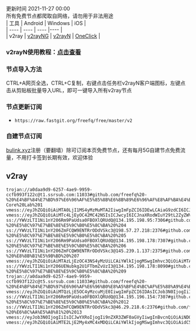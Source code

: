 更新时间 2021-11-27 00:00  
所有免费节点都爬取自网络，请勿用于非法用途  
|  工具  | Android  | Windows  | iOS  |  
|  ----  | ----   | ----  |----  |  
| v2ray  | [v2rayNG](https://github.com/2dust/v2rayNG/releases/download/1.4.12/v2rayNG_1.4.12_arm64-v8a.apk) | [v2rayN](https://github.com/2dust/v2rayN/releases/download/3.27/v2rayN-Core.zip) | [OneClick](https://oneclick.earth/) |  
### v2rayN使用教程：[点击查看](https://github.com/freefq/tutorials)  
### 节点导入方法  
CTRL+A网页全选，CTRL+C复制，右键点击任务栏v2rayN客户端图标，左键点击从剪贴板批量导入URL，即可一键导入所有v2ray节点  
### 节点更新订阅  
- `https://raw.fastgit.org/freefq/free/master/v2`  
### 自建节点订阅  
[bulink.xyz](https://bulink.xyz)注册（要翻墙）除可订阅本页免费节点，还有每月5G自建节点免费流量，不用打卡签到长期有效，欢迎体验  
## v2ray  
```  
trojan://a0daa9d9-6257-4ae9-9959-ccfb993f122c@t1.ssrsub.com:11033#github.com/freefq%20-%20%E4%BF%84%E7%BD%97%E6%96%AF%E5%85%8B%E6%8B%89%E6%96%AF%E8%AF%BA%E4%BA%9A%E5%B0%94%E6%96%AF%E5%85%8BG-Core%20Lab%201  
vmess://eyJhZGQiOiAiMTA0LjI1MS4yMzMuMTA2IiwgImFpZCI6IDEwLCAiaG9zdCI6ICJlbi50Z2NoYW5uZWxzLm9yZy9jaGFubmVsL3ZwbnBvb2wiLCAiaWQiOiAiYTkwNTk3YzEtYmFiMy00MjE3LWFkNmYtMDgzODY3NWM4NjM4IiwgIm5ldCI6ICJ3cyIsICJwYXRoIjogIi9yYXkiLCAicG9ydCI6ICIxMzcyMyIsICJwcyI6ICJnaXRodWIuY29tL2ZyZWVmcSAtIFx1N2Y4ZVx1NTZmZEtJTlBPTkVUXHU2ZDFiXHU2NzQ5XHU3N2Y2R0lBXHU3ZjUxXHU3ZWRjXHU2NTcwXHU2MzZlXHU0ZTJkXHU1ZmMzIDIiLCAiIjogIiIsICJ0bHMiOiAidGxzIiwgInYiOiAiMiJ9  
vmess://eyJhZGQiOiAiMTc4LjEyOC42MC42NSIsICJwcyI6ICJnaXRodWIuY29tL2ZyZWVmcSAtIFx1NjViMFx1NTJhMFx1NTc2MURpZ2l0YWxPY2Vhblx1NjU3MFx1NjM2ZVx1NGUyZFx1NWZjMyAzIiwgInNjeSI6ICJhdXRvIiwgInR5cGUiOiAiIiwgInNuaSI6ICIiLCAicGF0aCI6ICIvc2luZ2Fwb3JlIiwgInBvcnQiOiA4MDgxLCAidiI6IDIsICJob3N0IjogIiIsICJ0bHMiOiAiIiwgImlkIjogIjc3MTdlYzFiLTVlMDMtNDY4MC1hODYwLTgxMGVmMjQ4ZjJmOCIsICJuZXQiOiAid3MiLCAiYWlkIjogMH0=  
ss://YWVzLTI1Ni1nY206Rm9PaUdsa0FBOXlQRUdQ@134.195.198.95:7306#github.com/freefq%20-%20%E5%8C%97%E7%BE%8E%E5%9C%B0%E5%8C%BA%20%204  
ss://YWVzLTI1Ni1nY206ZmFCQW9ENTRrODdVSkc3@198.57.27.218:2376#github.com/freefq%20-%20%E5%8C%97%E7%BE%8E%E5%9C%B0%E5%8C%BA%20%205  
ss://YWVzLTI1Ni1nY206Rm9PaUdsa0FBOXlQRUdQ@134.195.198.178:7307#github.com/freefq%20-%20%E5%8C%97%E7%BE%8E%E5%9C%B0%E5%8C%BA%20%206  
ss://YWVzLTI1Ni1nY206ZmFCQW9ENTRrODdVSkc3@145.239.1.137:2375#github.com/freefq%20-%20%E8%8B%B1%E5%9B%BD%20%207  
vmess://eyJhZGQiOiAiMTAzLjEzOC43NS4yMzUiLCAiYWlkIjogMSwgImhvc3QiOiAiMTAzLjEzOC43NS4yMzUiLCAiaWQiOiAiOGNjYzMwNTItNDk0MS00N2U0LWI4NWYtYTY3ZWE3MWUzZmU2IiwgIm5ldCI6ICJ3cyIsICJwYXRoIjogIi9jbGllbnRhcmVhIiwgInBvcnQiOiAiNDQzIiwgInBzIjogImdpdGh1Yi5jb20vZnJlZWZxIC0gXHU3ZjhlXHU1NmZkXHU1MmEwXHU1MjI5XHU3OThmXHU1YzNjXHU0ZTlhXHU1ZGRlXHU4ZDM5XHU1MjI5XHU4NDk5SHVycmljYW5lIEVsZWN0cmljXHU1MTZjXHU1M2Y4IDgiLCAiIjogIlx1ZDgzY1x1ZGRlZFx1ZDgzY1x1ZGRmMEhLXzM2NyIsICJ0bHMiOiAidGxzIiwgInYiOiAiMiJ9  
ss://YWVzLTI1Ni1nY206UENubkg2U1FTbmZvUzI3@134.195.198.178:8090#github.com/freefq%20-%20%E5%8C%97%E7%BE%8E%E5%9C%B0%E5%8C%BA%20%209  
trojan://a0daa9d9-6257-4ae9-9959-ccfb993f122c@t5.ssrsub.com:11033#github.com/freefq%20-%20%E4%BF%84%E7%BD%97%E6%96%AF%E6%96%B0%E8%A5%BF%E4%BC%AF%E5%88%A9%E4%BA%9A%E5%B7%9E%E6%96%B0%E8%A5%BF%E4%BC%AF%E5%88%A9%E4%BA%9A%2010  
vmess://eyJhZGQiOiAiMTQzLjE5OC4yMzcuMjE0IiwgImFpZCI6IDAsICJob3N0IjogIiIsICJpZCI6ICJkNzNmMDI3Yi05YTM3LTRlNzktZGQyOS0zYTBkMWUxZGExMjgiLCAibmV0IjogIndzIiwgInBhdGgiOiAiLyIsICJwb3J0IjogIjI3NDg5IiwgInBzIjogImdpdGh1Yi5jb20vZnJlZWZxIC0gXHU3ZjhlXHU1NmZkICAxMSIsICIiOiAiXHVkODNjXHVkZGZhXHVkODNjXHVkZGY4VVNfMTQ3OSIsICJ0bHMiOiAibm9uZSIsICJ2IjogIjIifQ==  
ss://YWVzLTI1Ni1nY206Rm9PaUdsa0FBOXlQRUdQ@134.195.196.154:7307#github.com/freefq%20-%20%E5%8C%97%E7%BE%8E%E5%9C%B0%E5%8C%BA%20%2012  
ss://YWVzLTI1Ni1nY206ZmFCQW9ENTRrODdVSkc3@46.29.218.6:2376#github.com/freefq%20-%20%E6%8C%AA%E5%A8%81%20%2013  
vmess://eyJob3N0IjogIiIsICJwYXRoIjogIi9nZXR3ZWF0aGVyIiwgInBvcnQiOiAiNDQzIiwgInRscyI6ICJ0bHMiLCAicHMiOiAiZ2l0aHViLmNvbS9mcmVlZnEgLSBcdTdmOGVcdTU2ZmRDbG91ZEZsYXJlXHU4MjgyXHU3MGI5IDE0IiwgImlkIjogIjU1MGE4OGZhLTRlNmQtMTFlYy05ZmQ1LTAwMDAxNzAyMjAwOCIsICJhZGQiOiAiYXBpLnNzZnJlZS5ydSIsICJ2IjogIjIiLCAiYWlkIjogIjY0IiwgIm5ldCI6ICJ3cyIsICJ0eXBlIjogIm5vbmUifQ==  
vmess://eyJhZGQiOiAiMTE2LjE2My4xMC4xMDQiLCAiYWlkIjogMSwgImhvc3QiOiAidC5tZS92cG5oYXQiLCAiaWQiOiAiYzBmNGQyNmYtYjg3MC0zYjBkLWE3N2UtMTc4NmZjZjUyZTUwIiwgIm5ldCI6ICJ3cyIsICJwYXRoIjogIi9kb3dubG9hZCIsICJwb3J0IjogIjE5NzAxIiwgInBzIjogImdpdGh1Yi5jb20vZnJlZWZxIC0gXHU2ZTU2XHU1MzU3XHU3NzAxXHU4MDU0XHU5MDFhIDE1IiwgIiI6ICJcdWQ4M2NcdWRkZThcdWQ4M2NcdWRkZjNDTl8yMTkiLCAidGxzIjogIm5vbmUiLCAidiI6ICIyIn0=  
```  
